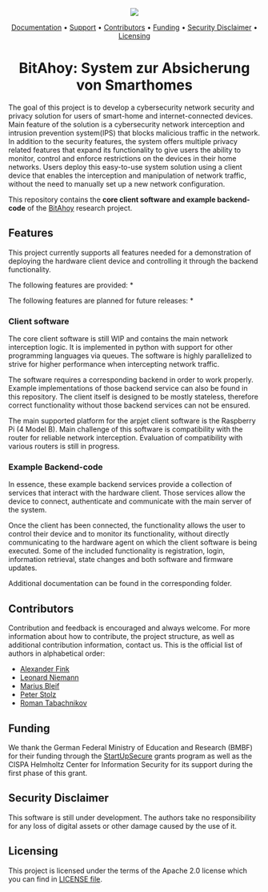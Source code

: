 <p align="center">
    <a href="LICENSE" title="License"><img src="https://img.shields.io/badge/license-MIT-green"></a>
</p>

<p align="center">
  <a href="#Features">Documentation</a> •
  <a href="#support-and-feedback">Support</a> •
  <a href="#contributors">Contributors</a> •
  <a href="#funding">Funding</a> •
  <a href="#security-disclaimer">Security Disclaimer</a> •
  <a href="#licensing">Licensing</a>
</p>

<h1 align="center">
    BitAhoy: System zur Absicherung von Smarthomes
</h1>

The goal of this project is to develop a cybersecurity network security and privacy solution for users of smart-home and internet-connected devices.
Main feature of the solution is a cybersecurity network interception and intrusion prevention system(IPS) that blocks malicious traffic in the network. In addition to the security features, the system offers multiple privacy related features that expand its functionality to give users the ability to monitor, control and enforce restrictions on the devices in their home networks. Users deploy this easy-to-use system solution using a client device that enables the interception and manipulation of network traffic, without the need to manually set up a new network configuration.

This repository contains the **core client software and example backend-code** of the [BitAhoy](https://www.forschung-it-sicherheit-kommunikationssysteme.de/projekte/bitahoy) research project.

## Features

This project currently supports all features needed for a demonstration of deploying the hardware client device and controlling it through the backend functionality.

The following features are provided:
* 

The following features are planned for future releases:
* 


### Client software

The core client software is still WIP and contains the main network interception logic. It is implemented in python with support for other programming languages via queues. The software is highly parallelized to strive for higher performance when intercepting network traffic. 

The software requires a corresponding backend in order to work properly. Example implementations of those backend service can also be found in this repository. The client itself is designed to be mostly stateless, therefore correct functionality without those backend services can not be ensured. 


The main supported platform for the arpjet client software is the Raspberry Pi (4 Model B). Main challenge of this software is compatibility with the router for reliable network interception. Evaluation of compatibility with various routers is still in progress. 

### Example Backend-code

In essence, these example backend services provide a collection of services that interact with the hardware client. Those services allow the device to connect, authenticate and communicate with the main server of the system. 

Once the client has been connected, the functionality allows the user to control their device and to monitor its functionality, without directly communicating to the hardware agent on which the client software is being executed. Some of the included functionality is registration, login, information retrieval, state changes and both software and firmware updates. 

Additional documentation can be found in the corresponding folder.

## Contributors  

Contribution and feedback is encouraged and always welcome. For more information about how to contribute, the project structure, as well as additional contribution information, contact us. This is the official list of authors in alphabetical order:

- [Alexander Fink](https://github.com/alfink)
- [Leonard Niemann](https://github.com/HackBrettHB)
- [Marius Bleif](https://github.com/msblei)
- [Peter Stolz](https://github.com/PeterStolz) 
- [Roman Tabachnikov](https://github.com/Rotaba)


## Funding

We thank the German Federal Ministry of Education and Research (BMBF) for their funding through the [StartUpSecure](https://www.forschung-it-sicherheit-kommunikationssysteme.de/projekte/bitahoy) grants program as well as the CISPA Helmholtz Center for Information Security for its support during the first phase of this grant. 

## Security Disclaimer

This software is still under development.
The authors take no responsibility for any loss of digital assets or other damage caused by the use of it.

## Licensing
This project is licensed under the terms of the Apache 2.0 license which you can find in [LICENSE file](LICENSE).
